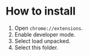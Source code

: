 # How to install

1. Open `chrome://extensions`.
2. Enable developer mode.
3. Select load unpacked.
4. Select this folder.
